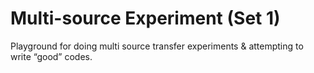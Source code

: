 # Multi-source Experiment (Set 1)

Playground for doing multi source transfer experiments & attempting to write “good” codes.
